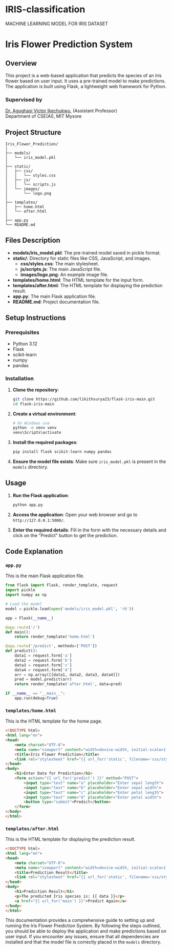 # IRIS-classification

MACHINE LEARNING MODEL FOR IRIS DATASET 
# Iris Flower Prediction System

## Overview

This project is a web-based application that predicts the species of an Iris flower based on user input. It uses a pre-trained model to make predictions. The application is built using Flask, a lightweight web framework for Python.

### Supervised by
[Dr. Agughasi Victor Ikechukwu,](https://github.com/Victor-Ikechukwu) 
(Assistant Professor)  
Department of CSE(AI), MIT Mysore


## Project Structure

```
Iris_Flower_Prediction/
│
├── models/
│   └── iris_model.pkl
│
├── static/
│   ├── css/
│   │   └── styles.css
│   ├── js/
│   │   └── scripts.js
│   └── images/
│       └── logo.png
│
├── templates/
│   ├── home.html
│   └── after.html
│
├── app.py
└── README.md
```

## Files Description

- **models/iris_model.pkl**: The pre-trained model saved in pickle format.
- **static/**: Directory for static files like CSS, JavaScript, and images.
  - **css/styles.css**: The main stylesheet.
  - **js/scripts.js**: The main JavaScript file.
  - **images/logo.png**: An example image file.
- **templates/home.html**: The HTML template for the input form.
- **templates/after.html**: The HTML template for displaying the prediction result.
- **app.py**: The main Flask application file.
- **README.md**: Project documentation file.

## Setup Instructions

### Prerequisites

- Python 3.12
- Flask
- scikit-learn
- numpy
- pandas

### Installation

1. **Clone the repository**:
    ```bash
    git clone https://github.com/likithsurya23/flask-iris-main.git
    cd flask-iris-main
    ```

2. **Create a virtual environment**:
    ```bash
    # On Windows use
    python -m venv venv
    venv\Scripts\activate
    ```

3. **Install the required packages**:
    ```bash
    pip install flask scikit-learn numpy pandas
    ```

4. **Ensure the model file exists**:
    Make sure `iris_model.pkl` is present in the `models` directory.

## Usage

1. **Run the Flask application**:
    ```bash
    python app.py
    ```

2. **Access the application**:
    Open your web browser and go to `http://127.0.0.1:5000/`.

3. **Enter the required details**:
    Fill in the form with the necessary details and click on the "Predict" button to get the prediction.

## Code Explanation

### `app.py`

This is the main Flask application file.

```python
from flask import Flask, render_template, request
import pickle
import numpy as np

# Load the model
model = pickle.load(open('models/iris_model.pkl', 'rb'))

app = Flask(__name__)

@app.route('/')
def main():
    return render_template('home.html')

@app.route('/predict', methods=['POST'])
def predict():
    data1 = request.form['a']
    data2 = request.form['b']
    data3 = request.form['c']
    data4 = request.form['d']
    arr = np.array([[data1, data2, data3, data4]])
    pred = model.predict(arr)
    return render_template('after.html', data=pred)

if __name__ == "__main__":
    app.run(debug=True)
```

### `templates/home.html`

This is the HTML template for the home page.

```html
<!DOCTYPE html>
<html lang="en">
<head>
    <meta charset="UTF-8">
    <meta name="viewport" content="width=device-width, initial-scale=1.0">
    <title>Iris Flower Prediction</title>
    <link rel="stylesheet" href="{{ url_for('static', filename='css/styles.css') }}">
</head>
<body>
    <h1>Enter Data for Prediction</h1>
    <form action="{{ url_for('predict') }}" method="POST">
        <input type="text" name="a" placeholder="Enter sepal length">
        <input type="text" name="b" placeholder="Enter sepal width">
        <input type="text" name="c" placeholder="Enter petal length">
        <input type="text" name="d" placeholder="Enter petal width">
        <button type="submit">Predict</button>
    </form>
</body>
</html>
```

### `templates/after.html`

This is the HTML template for displaying the prediction result.

```html
<!DOCTYPE html>
<html lang="en">
<head>
    <meta charset="UTF-8">
    <meta name="viewport" content="width=device-width, initial-scale=1.0">
    <title>Prediction Result</title>
    <link rel="stylesheet" href="{{ url_for('static', filename='css/styles.css') }}">
</head>
<body>
    <h1>Prediction Result</h1>
    <p>The predicted Iris species is: {{ data }}</p>
    <a href="{{ url_for('main') }}">Predict Again</a>
</body>
</html>
```


This documentation provides a comprehensive guide to setting up and running the Iris Flower Prediction System. By following the steps outlined, you should be able to deploy the application and make predictions based on user input. If you encounter any issues, ensure that all dependencies are installed and that the model file is correctly placed in the `models` directory.

